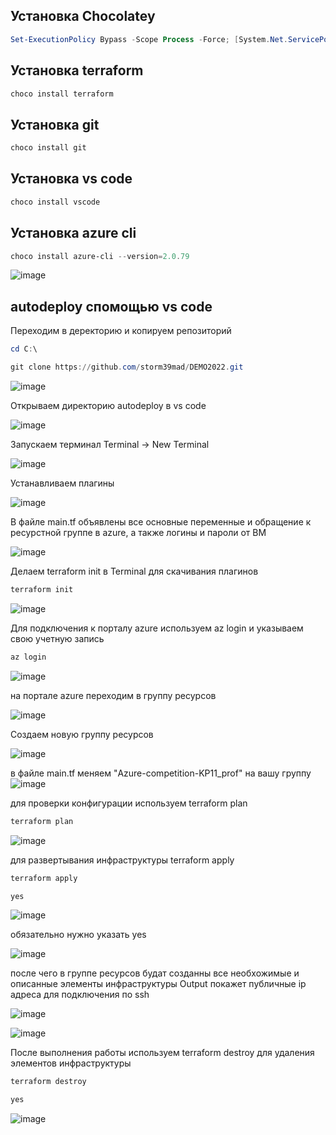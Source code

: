 ## Установка Chocolatey 

```powershell
Set-ExecutionPolicy Bypass -Scope Process -Force; [System.Net.ServicePointManager]::SecurityProtocol = [System.Net.ServicePointManager]::SecurityProtocol -bor 3072; iex ((New-Object System.Net.WebClient).DownloadString('https://community.chocolatey.org/install.ps1'))
```
## Установка terraform 
```powershell
choco install terraform
```
## Установка git
```powershell
choco install git
```
## Установка vs code
```powershell
choco install vscode
```
## Установка azure cli
```powershell
choco install azure-cli --version=2.0.79
```

![image](https://user-images.githubusercontent.com/79700810/152991466-d80561df-8311-4495-91ab-209005325a8c.png)

## autodeploy спомощью vs code

Переходим в деректорию и копируем репозиторий
```powershell
cd C:\

git clone https://github.com/storm39mad/DEMO2022.git
```

![image](https://user-images.githubusercontent.com/79700810/152991858-3085cbdb-0730-41e4-b969-1b617aa0b68c.png)

Открываем директорию autodeploy в vs code

![image](https://user-images.githubusercontent.com/79700810/152991910-80f1dccd-6779-443f-a4a9-f8a2d863c80d.png)

Запускаем терминал Terminal -> New Terminal

![image](https://user-images.githubusercontent.com/79700810/152991976-4cd3dbfb-e4aa-4b9f-bce1-15ad3ae4e860.png)

Устанавливаем плагины

![image](https://user-images.githubusercontent.com/79700810/152992386-0c5ed540-a54b-47e1-85cf-fb4f67e3fd10.png)

В файле main.tf объявлены все основные переменные и обращение к ресурстной группе в azure, а также логины и пароли от ВМ

![image](https://user-images.githubusercontent.com/79700810/152992126-e609b36b-7f75-4260-b413-da271a6620d3.png)

Делаем terraform init в Terminal для скачивания плагинов
```powershell
terraform init
```

![image](https://user-images.githubusercontent.com/79700810/152992752-9c43289e-2d23-47c7-9de8-9b60004df629.png)

Для подключения к порталу azure используем az login и указываем свою учетную запись
```powershell
az login
```

![image](https://user-images.githubusercontent.com/79700810/152995696-d8a4c051-bc3d-4616-8a61-f70890cc286d.png)

на портале azure переходим в группу ресурсов 

![image](https://user-images.githubusercontent.com/79700810/152995939-6f3363d3-ba6f-47ae-81f2-94333213c083.png)

 Создаем новую группу ресурсов 
 
![image](https://user-images.githubusercontent.com/79700810/152996116-b00bab67-d548-4c77-9b26-3fea462495a1.png)

в файле main.tf меняем "Azure-competition-KP11_prof" на вашу группу 
![image](https://user-images.githubusercontent.com/79700810/152996429-086839d5-c03a-43c2-84b0-787409f23ede.png)

для проверки конфигурации используем terraform plan

```powershell
terraform plan
```
![image](https://user-images.githubusercontent.com/79700810/153010655-3413249f-aa93-44cc-a5e5-3a9d3ced8158.png)


для развертывания инфраструктуры terraform apply 
```powershell
terraform apply
```
```powershell
yes
```

![image](https://user-images.githubusercontent.com/79700810/153000909-fcde95bd-2ad5-4ecb-9b81-19071c35b4a4.png)


обязательно нужно указать yes

![image](https://user-images.githubusercontent.com/79700810/153001108-d7cd7070-025f-4351-8c67-57399546e041.png)


после чего в группе ресурсов будат созданны все необхожимые и описанные элементы инфраструктуры
Output покажет публичные ip адреса для подключения по ssh

![image](https://user-images.githubusercontent.com/79700810/153014004-074695b4-7204-458d-bebb-d5c502f8a5c1.png)


![image](https://user-images.githubusercontent.com/79700810/153005787-87d7d071-b78d-42fe-889e-ac1a1a6ae4e4.png)


После выполнения работы используем terraform destroy для удаления элементов инфраструктуры
```powershell
terraform destroy
```
```powershell
yes
```

![image](https://user-images.githubusercontent.com/79700810/153005950-7bb7ed75-07df-432b-9066-fca4ea2ffd43.png)

